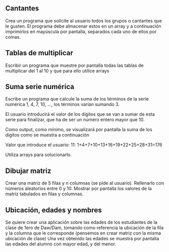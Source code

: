 ## Cantantes
Crea un programa que solicite al usuario todos los grupos o cantantes que le gusten. El programa debe almacenar 
estos en un array y a continuación imprimirlos en mayúscula por pantalla, separados cada uno de ellos por comas.

## Tablas de multiplicar
Escribir un programa que muestre por pantalla todas las tablas de multiplicar del 1 al 10 y que para ello utilice arrays

## Suma serie numérica
Escribe un programa que calcule la suma de los términos de la serie numérica 1, 4, 7, 10, ..., los términos varían sumando 3.

El usuario introducirá el valor de los dígitos que se van a sumar de esta serie para finalizar, que ha de ser un número entero mayor que 10.

Como output, como mínimo, se visualizará por pantalla la suma de los dígitos como se muestra a continuación

Valor que introduce el usuario: 11: 1+4+7+10+13+16+19+22+25+28+31=176

Utiliza arrays para solucionarlo.

## Dibujar matriz
Crear una matriz de 5 filas y n columnas (se pide al usuario).
Rellenarlo con números aleatorios entre 0 y 10.
Mostrar por pantalla los valores de la matriz tabulados en filas y columnas.

## Ubicación, edades y nombres
Se quiere crear una aplicación sobre las edades de los estudiantes de la clase
de 1ero de Daw/Dam, tomando como referencia la ubicación de la fila y la columna que le corresponde (pensemos en crear matriz con la misma ubicación de clase)
Una vez obtenido las edades se muestra por pantalla las edades del alumno con mayor edad, y del menor.